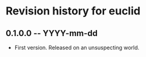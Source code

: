 # Revision history for euclid

## 0.1.0.0 -- YYYY-mm-dd

* First version. Released on an unsuspecting world.
